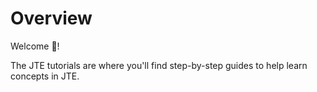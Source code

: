 # Overview

Welcome :wave:! 

The JTE tutorials are where you'll find step-by-step guides to help learn concepts in JTE.